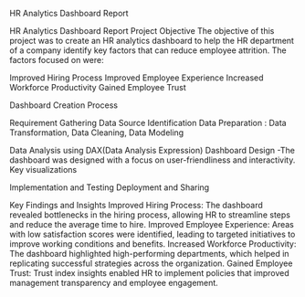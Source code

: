 

HR Analytics Dashboard Report

HR Analytics Dashboard Report
Project Objective
The objective of this project was to create an HR analytics dashboard to help the HR department of a company identify key factors that can reduce employee attrition. The factors focused on were:

Improved Hiring Process
Improved Employee Experience
Increased Workforce Productivity
Gained Employee Trust

Dashboard Creation Process

Requirement Gathering
Data Source Identification
Data Preparation : Data Transformation, Data Cleaning, Data Modeling

Data Analysis using DAX(Data Analysis Expression)
Dashboard Design -The dashboard was designed with a focus on user-friendliness and interactivity. Key visualizations 

Implementation and Testing
Deployment and Sharing

Key Findings and Insights
Improved Hiring Process: The dashboard revealed bottlenecks in the hiring process, allowing HR to streamline steps and reduce the average time to hire.
Improved Employee Experience: Areas with low satisfaction scores were identified, leading to targeted initiatives to improve working conditions and benefits.
Increased Workforce Productivity: The dashboard highlighted high-performing departments, which helped in replicating successful strategies across the organization.
Gained Employee Trust: Trust index insights enabled HR to implement policies that improved management transparency and employee engagement.
